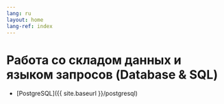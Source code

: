 ```yaml
---
lang: ru
layout: home
lang-ref: index
---
```


# Работа со складом данных и языком запросов (Database & SQL)

- [PostgreSQL]({{ site.baseurl }}/postgresql)
